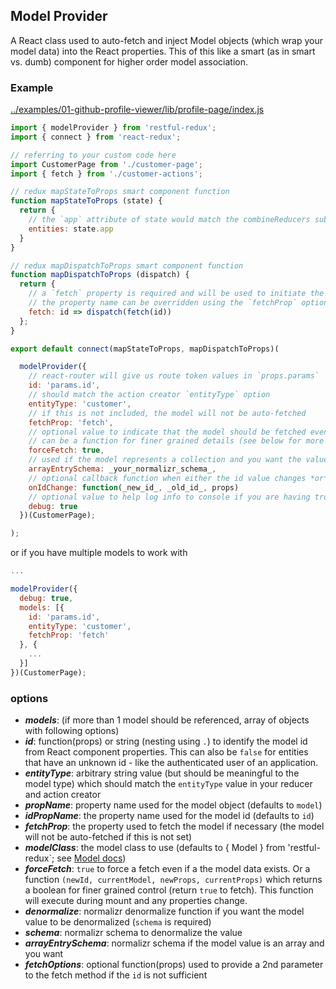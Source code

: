 Model Provider
---------------
A React class used to auto-fetch and inject Model objects (which wrap your model data) into the React properties.  This of this like a smart (as in smart vs. dumb) component for higher order model association.

### Example
[../examples/01-github-profile-viewer/lib/profile-page/index.js](../examples/01-github-profile-viewer/lib/profile-page/index.js)

```javascript
import { modelProvider } from 'restful-redux';
import { connect } from 'react-redux';

// referring to your custom code here
import CustomerPage from './customer-page';
import { fetch } from './customer-actions';

// redux mapStateToProps smart component function
function mapStateToProps (state) {
  return {
    // the `app` attribute of state would match the combineReducers sub-state
    entities: state.app
  }
}

// redux mapDispatchToProps smart component function
function mapDispatchToProps (dispatch) {
  return {
    // a `fetch` property is required and will be used to initiate the fetch
    // the property name can be overridden using the `fetchProp` option
    fetch: id => dispatch(fetch(id))
  };
}

export default connect(mapStateToProps, mapDispatchToProps)(

  modelProvider({
    // react-router will give us route token values in `props.params`
    id: 'params.id',
    // should match the action creator `entityType` option
    entityType: 'customer',
    // if this is not included, the model will not be auto-fetched
    fetchProp: 'fetch',
    // optional value to indicate that the model should be fetched even if it already exists
    // can be a function for finer grained details (see below for more details)
    forceFetch: true,
    // used if the model represents a collection and you want the value() response to contain Model objects rather than data
    arrayEntrySchema: _your_normalizr_schema_,
    // optional callback function when either the id value changes *or* the component is mounted
    onIdChange: function(_new_id_, _old_id_, props)
    // optional value to help log info to console if you are having trouble getting things working
    debug: true
  })(CustomerPage);

);
```
or if you have multiple models to work with
```javascript
...

modelProvider({
  debug: true,
  models: [{
    id: 'params.id',
    entityType: 'customer',
    fetchProp: 'fetch'
  }, {
    ...
  }]
})(CustomerPage);
```

### options
* ***models***: (if more than 1 model should be referenced, array of objects with following options)
* ***id***: function(props) or string (nesting using `.`) to identify the model id from React component properties.  This can also be `false` for entities that have an unknown id - like the authenticated user of an application.
* ***entityType***: arbitrary string value (but should be meaningful to the model type) which should match the `entityType` value in your reducer and action creator
* ***propName***: property name used for the model object (defaults to `model`)
* ***idPropName***: the property name used for the model id (defaults to `id`)
* ***fetchProp***: the property used to fetch the model if necessary (the model will not be auto-fetched if this is not set)
* ***modelClass***: the model class to use (defaults to { Model } from 'restful-redux`;  see [Model docs]('./model.md))
* ***forceFetch***: `true` to force a fetch even if a the model data exists.  Or a function `(newId, currentModel, newProps, currentProps)` which returns a boolean for finer grained control (return `true` to fetch).  This function will execute during mount and any properties change.
* ***denormalize***: normalizr denormalize function if you want the model value to be denormalized (`schema` is required)
* ***schema***: normalizr schema to denormalize the value
* ***arrayEntrySchema***: normalizr schema if the model value is an array and you want
* ***fetchOptions***: optional function(props) used to provide a 2nd parameter to the fetch method if the `id` is not sufficient
